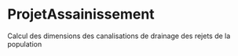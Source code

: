 # ProjetAssainissement
Calcul des dimensions des canalisations de drainage des rejets de la population
